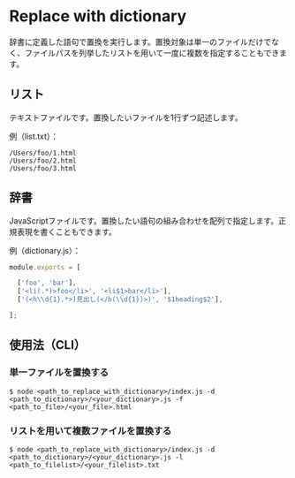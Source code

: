 # Replace with dictionary

辞書に定義した語句で置換を実行します。置換対象は単一のファイルだけでなく、ファイルパスを列挙したリストを用いて一度に複数を指定することもできます。

## リスト

テキストファイルです。置換したいファイルを1行ずつ記述します。

例（list.txt）：

```
/Users/foo/1.html
/Users/foo/2.html
/Users/foo/3.html
```

## 辞書

JavaScriptファイルです。置換したい語句の組み合わせを配列で指定します。正規表現を書くこともできます。

例（dictionary.js）：

```js
module.exports = [

  ['foo', 'bar'],
  ['<li(.*)>foo</li>', '<li$1>bar</li>'],
  ['(<h\\d{1}.*>)見出し(</h(\\d{1})>)', '$1heading$2'],

];
```

## 使用法（CLI）

### 単一ファイルを置換する

```
$ node <path_to_replace_with_dictionary>/index.js -d <path_to_dictionary>/<your_dictionary>.js -f <path_to_file>/<your_file>.html
```

### リストを用いて複数ファイルを置換する

```
$ node <path_to_replace_with_dictionary>/index.js -d <path_to_dictionary>/<your_dictionary>.js -l <path_to_filelist>/<your_filelist>.txt
```
